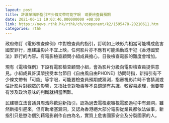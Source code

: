 ```yaml
---
layout: post
title: 許漢榮稱新指引不少條文帶可能字眼　或要檢查員預期
date: 2021-06-11 19:03:46.000000000 +08:00
link: https://news.rthk.hk/rthk/ch/component/k2/1595478-20210611.htm
categories: rthk
---
```


政府修訂《電影檢查條例》中對檢查員的指引，訂明如上映影片相當可能構成危害國安罪行，應建議影片不宜上映，任何影片亦不應有可能煽動或干犯《香港國安法》罪行的內容。有電影檢查顧問小組成員擔心，日後檢查電影的難度會增加。

現有《電檢條例》下設有電影檢查顧問小組，會為影片分級向電影檢查員提供意見。小組成員許漢榮接受本台節目《自由風自由PHONE》訪問時指，新指引有不少條文帶有「可能」等字眼，可能要檢查員預期或猜測，指審視影片時不會猜測或估計影片對觀眾的影響，又指社會對吸毒等不良鏡頭有共識，較容易處理，但要帶有涉及政治意味的判斷就相當困難。

民建聯立法會議員周浩鼎歡迎新指引，認為過去電檢處審視電影過程中有漏洞，雖然新指引遲來，但有助堵塞漏洞，又認為香港絕大部分電影從業員都依法做事，新指引只是懲治個別藉電影創作自由為名，實質上危害國家安全及分裂國家的人。
